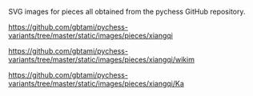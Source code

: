 SVG images for pieces all obtained from the pychess GitHub repository.

https://github.com/gbtami/pychess-variants/tree/master/static/images/pieces/xiangqi

https://github.com/gbtami/pychess-variants/tree/master/static/images/pieces/xiangqi/wikim

https://github.com/gbtami/pychess-variants/tree/master/static/images/pieces/xiangqi/Ka
